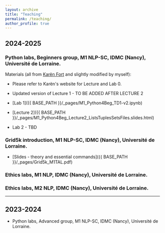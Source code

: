 ```yaml
---
layout: archive
title: "Teaching"
permalink: /teaching/
author_profile: true
---
```


## 2024-2025

### Python labs, Beginners group, M1 NLP-SC, IDMC (Nancy), Université de Lorraine.

Materials (all from [Karën Fort](https://members.loria.fr/KFort/idmc-nancy-from-2024/) and slightly modified by myself):
* Please refer to Karën's website for Lecture and Lab 0.

* Updated version of Lecture 1 - TO BE ADDED AFTER LECTURE 2
* [Lab 1]({{ BASE_PATH }}/_pages/M1_Python4Beg_TD1-v2.ipynb)

* [Lecture 2]({{ BASE_PATH }}/_pages/M1_Python4Beg_Lecture2_ListsTuplesSetsFiles.slides.html)
* Lab 2 - TBD

### Grid5k introduction, M1 NLP-SC, IDMC (Nancy), Université de Lorraine.
* [Slides - theory and essential commands]({{ BASE_PATH }}/_pages/Grid5k_M1TAL.pdf)

### Ethics labs, M1 NLP, IDMC (Nancy), Université de Lorraine.

### Ethics labs, M2 NLP, IDMC (Nancy), Université de Lorraine.

****

## 2023-2024

- Python labs, Advanced group, M1 NLP-SC, IDMC (Nancy), Université de Lorraine.
